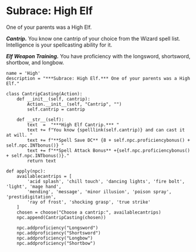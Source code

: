 # Subrace: High Elf
One of your parents was a High Elf.

***Cantrip.*** You know one cantrip of your choice from the Wizard spell list. Intelligence is your spellcasting ability for it.

***Elf Weapon Training.*** You have proficiency with the longsword, shortsword, shortbow, and longbow.

```
name = 'High'
description = "***Subrace: High Elf.*** One of your parents was a High Elf."

class CantripCasting(Action):
    def __init__(self, cantrip):
        Action.__init__(self, "Cantrip", "")
        self.cantrip = cantrip

    def __str__(self):
        text  =  "***High Elf Cantrip.*** "
        text += f"You know {spelllink(self.cantrip)} and can cast it at will. "
        text += f"**Spell Save DC** {8 + self.npc.proficiencybonus() + self.npc.INTbonus()} "
        text += f"**Spell Attack Bonus** +{self.npc.proficiencybonus() + self.npc.INTbonus()}."
        return text

def apply(npc):
    availablecantrips = [
        'acid splash', 'chill touch', 'dancing lights', 'fire bolt', 'light', 'mage hand',
        'mending', 'message', 'minor illusion', 'poison spray', 'prestidigitation',
        'ray of frost', 'shocking grasp', 'true strike'
    ]
    chosen = choose("Choose a cantrip:", availablecantrips)
    npc.append(CantripCasting(chosen))

    npc.addproficiency("Longsword")
    npc.addproficiency("Shortsword")
    npc.addproficiency("Longbow")
    npc.addproficiency("Shortbow")
```
